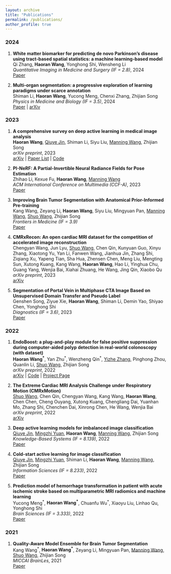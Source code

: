 ```yaml
---
layout: archive
title: "Publications"
permalink: /publications/
author_profile: true
---
```


### 2024

1. **White matter biomarker for predicting de novo Parkinson’s disease using tract-based spatial statistics: a machine learning-based model**  
Qi Zhang, __Haoran Wang__, Yonghong Shi, Wensheng Li  
*Quantitative Imaging in Medicine and Surgery (IF = 2.8)*, 2024  
[Paper](https://qims.amegroups.org/article/view/123036/html)

2. **Multi-organ segmentation: a progressive exploration of learning paradigms under scarce annotation**  
Shiman Li, __Haoran Wang__, Yucong Meng, Chenxi Zhang, Zhijian Song  
*Physics in Medicine and Biology (IF = 3.5)*, 2024  
[Paper](https://iopscience.iop.org/article/10.1088/1361-6560/ad33b5) | [arXiv](https://arxiv.org/abs/2302.03296)  

### 2023
1. **A comprehensive survey on deep active learning in medical image analysis**  
__Haoran Wang__, [Qiuye Jin](https://scholar.google.com/citations?user=tpaRKNAAAAAJ), Shiman Li, Siyu Liu, [Manning Wang](https://scholar.google.com/citations?user=6I8hSp8AAAAJ&hl=en&oi=ao), Zhijian Song  
*arXiv preprint*, 2023  
[arXiv](https://arxiv.org/abs/2310.14230) | [Paper List](https://github.com/LightersWang/Awesome-Active-Learning-for-Medical-Image-Analysis) | [Code](https://github.com/LightersWang/Awesome-Active-Learning-for-Medical-Image-Analysis/tree/main/code)  

2. **PI-NeRF: A Partial-Invertible Neural Radiance Fields for Pose Estimation**  
Zhihao Li, Kexue Fu, __Haoran Wang__, [Manning Wang](https://scholar.google.com/citations?user=6I8hSp8AAAAJ&hl=en&oi=ao)  
*ACM International Conference on Multimedia (CCF-A)*, 2023  
[Paper](https://dl.acm.org/doi/abs/10.1145/3581783.3612590)  

3. **Improving Brain Tumor Segmentation with Anatomical Prior-Informed Pre-training**  
Kang Wang, Zeyang Li, __Haoran Wang__, Siyu Liu, Mingyuan Pan, [Manning Wang](https://scholar.google.com/citations?user=6I8hSp8AAAAJ&hl=en&oi=ao), [Shuo Wang](https://swang.miccai.cloud/), Zhijian Song  
*Frontiers in Medicine (IF = 3.9)*  
[Paper](https://www.frontiersin.org/articles/10.3389/fmed.2023.1211800/full)  

4. **CMRxRecon: An open cardiac MRI dataset for the competition of accelerated image reconstruction**  
Chengyan Wang, Jun Lyu, [Shuo Wang](https://swang.miccai.cloud/), Chen Qin, Kunyuan Guo, Xinyu Zhang, Xiaotong Yu, Yan Li, Fanwen Wang, Jianhua Jin, Zhang Shi, Ziqiang Xu, Yapeng Tian, Sha Hua, Zhensen Chen, Meng Liu, Mengting Sun, Xutong Kuang, Kang Wang, __Haoran Wang__, Hao Li, Yinghua Chu, Guang Yang, Wenjia Bai, Xiahai Zhuang, He Wang, Jing Qin, Xiaobo Qu  
*arXiv preprint*, 2023  
[arXiv](https://arxiv.org/abs/2309.10836)  

5. **Segmentation of Portal Vein in Multiphase CTA Image Based on Unsupervised Domain Transfer and Pseudo Label**  
Genshen Song, Ziyue Xie, __Haoran Wang__, Shiman Li, Demin Yao, Shiyao Chen, Yonghong Shi  
*Diagnostics (IF = 3.6)*, 2023  
[Paper](https://www.mdpi.com/2075-4418/13/13/2250)  

### 2022
1. **EndoBoost: a plug-and-play module for false positive suppression during computer-aided polyp detection in real-world colonoscopy (with dataset)**  
__Haoran Wang<sup>\*</sup>__, Yan Zhu<sup>\*</sup>, Wenzheng Qin<sup>\*</sup>, [Yizhe Zhang](https://yizhezhang.com/), Pinghong Zhou, Quanlin Li, [Shuo Wang](https://swang.miccai.cloud/), Zhijian Song  
*arXiv preprint*, 2022  
[arXiv](https://arxiv.org/abs/2212.12204) | [Code](https://github.com/LightersWang/EndoBoost_FPPD13) | [Project Page](https://endoboost.miccai.cloud/EndoBoost_FPPD13/)  

2. **The Extreme Cardiac MRI Analysis Challenge under Respiratory Motion (CMRxMotion)**  
[Shuo Wang](https://swang.miccai.cloud/), Chen Qin, Chengyan Wang, Kang Wang, __Haoran Wang__, Chen Chen, Cheng Ouyang, Xutong Kuang, Chengliang Dai, Yuanhan Mo, Zhang Shi, Chenchen Dai, Xinrong Chen, He Wang, Wenjia Bai  
*arXiv preprint*, 2022  
[arXiv](https://arxiv.org/abs/2210.06385)  

3. **Deep active learning models for imbalanced image classification**  
[Qiuye Jin](https://scholar.google.com/citations?user=tpaRKNAAAAAJ), [Mingzhi Yuan](https://scholar.google.com/citations?hl=en&user=oheIjbUAAAAJ), __Haoran Wang__, [Manning Wang](https://scholar.google.com/citations?user=6I8hSp8AAAAJ&hl=en&oi=ao), Zhijian Song  
*Knowledge-Based Systems (IF = 8.139)*, 2022  
[Paper](https://www.sciencedirect.com/science/article/pii/S0950705122009248) 

4. **Cold-start active learning for image classification**  
[Qiuye Jin](https://scholar.google.com/citations?user=tpaRKNAAAAAJ), [Mingzhi Yuan](https://scholar.google.com/citations?hl=en&user=oheIjbUAAAAJ), Shiman Li, __Haoran Wang__, [Manning Wang](https://scholar.google.com/citations?user=6I8hSp8AAAAJ&hl=en&oi=ao), Zhijian Song  
*Information Sciences (IF = 8.233)*, 2022  
[Paper](https://www.sciencedirect.com/science/article/pii/S0020025522011768) 

5. **Prediction model of hemorrhage transformation in patient with acute ischemic stroke based on multiparametric MRI radiomics and machine learning**  
Yucong Meng<sup>\*</sup>, __Haoran Wang<sup>\*</sup>__, Chuanfu Wu<sup>\*</sup>, Xiaoyu Liu, Linhao Qu, Yonghong Shi  
*Brain Sciences (IF = 3.333)*, 2022  
[Paper](https://www.mdpi.com/2076-3425/12/7/858) 

### 2021

1. **Quality-Aware Model Ensemble for Brain Tumor Segmentation**  
Kang Wang<sup>\*</sup>, __Haoran Wang<sup>\*</sup>__, Zeyang Li, Mingyuan Pan, [Manning Wang](https://scholar.google.com/citations?user=6I8hSp8AAAAJ&hl=en&oi=ao), [Shuo Wang](https://swang.miccai.cloud/), Zhijian Song  
*MICCAI BrainLes*, 2021  
[Paper](https://link.springer.com/chapter/10.1007/978-3-031-09002-8_14)  